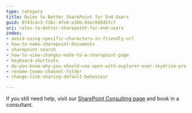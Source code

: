 ```yaml
---
type: category
title: Rules to Better SharePoint for End Users
guid: 0743c4c3-f36c-4fe0-a36b-02ec0d8d5fcf
uri: rules-to-better-sharepoint-for-end-users
index:
- avoid-using-specific-characters-in-friendly-url
- how-to-name-sharepoint-documents
- sharepoint-search
- how-to-view-changes-made-to-a-sharepoint-page
- keyboard-shortcuts
- do-you-know-why-you-should-use-open-with-explorer-over-skydrive-pro
- rename-teams-channel-folder
- change-link-sharing-default-behaviour

---
```


If you still need help, visit our [SharePoint Consulting page](https://www.ssw.com.au/ssw/Consulting/SharePoint.aspx) and book in a consultant.
